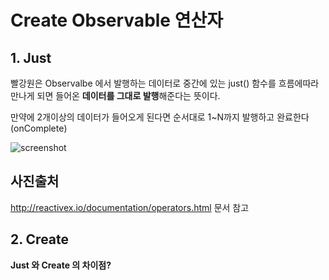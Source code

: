 # Create Observable 연산자    

## 1. Just  

빨강원은 Observalbe 에서 발행하는 데이터로 중간에 있는 just() 함수를 흐름에따라 만나게 되면 들어온 **데이터를 그대로 발행**해준다는 뜻이다.  

만약에 2개이상의 데이터가 들어오게 된다면 순서대로 1~N까지 발행하고 완료한다(onComplete)  

![screenshot](https://raw.githubusercontent.com/wiki/ReactiveX/RxJava/images/rx-operators/Single.just.png)

## 사진출처 
http://reactivex.io/documentation/operators.html 문서 참고

## 2. Create  



**Just 와 Create 의 차이점?**

